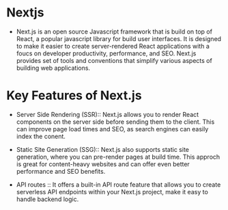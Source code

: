 # Nextjs
- Next.js is an open source Javascript framework that is build on top of React, a popular javascript library for build user interfaces. It is designed to make it easier to create server-rendered React applications with a foucs on developer productivity, performance, and SEO. Next.js provides set of tools and conventions that simplify various aspects of building web applications.

# Key Features of Next.js
- Server Side Rendering (SSR):: Next.js allows you to render React components on the server side before sending them to the client. This can improve page load times and SEO, as search engines can easily index the conent.

- Static Site Generation (SSG):: Next.js also supports static site generation, where you can pre-render pages at build time. This approch is great for content-heavy websites and can offer even better performance and SEO benefits.

- API routes :: It offers a built-in API route feature that allows you to create serverless API endpoints within your Next.js project, make it easy to handle backend logic.

 
